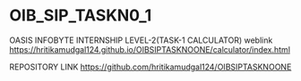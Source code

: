 # OIB_SIP_TASKN0_1
OASIS INFOBYTE INTERNSHIP
LEVEL-2(TASK-1 CALCULATOR) weblink
https://hritikamudgal124.github.io/OIBSIPTASKNOONE/calculator/index.html

REPOSITORY LINK
https://github.com/hritikamudgal124/OIBSIPTASKNOONE
